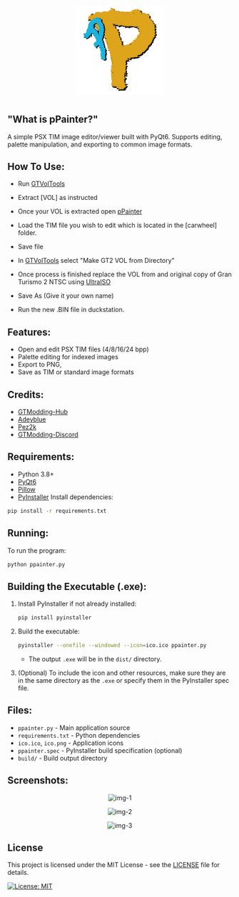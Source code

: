 

<p align="center">
  <img src="ico.png" alt="pPainter Logo" width="200"/>
</p>

#

## "What is pPainter?"

  A simple PSX TIM image editor/viewer built with PyQt6. Supports editing, palette manipulation, and exporting to common image formats.


## How To Use:

- Run [GTVolTools](https://github.com/adeyblue/GTVolTools/releases/tag/v1) 

- Extract [VOL] as instructed

- Once your VOL is extracted open [pPainter](https://github.com/JeevesGB/pPainter-v2/releases/tag/ppaint-v1.0.2)

- Load the TIM file you wish to edit which is located in the [carwheel] folder. 

- Save file 

- In [GTVolTools](https://github.com/adeyblue/GTVolTools/releases/tag/v1) select "Make GT2 VOL from Directory" 

- Once process is finished replace the VOL from and original copy of Gran Turismo 2 NTSC using [UltraISO](https://www.ultraiso.com/download.html)

- Save As (Give it your own name) 

- Run the new .BIN file in duckstation. 


## Features:

- Open and edit PSX TIM files (4/8/16/24 bpp)
- Palette editing for indexed images
- Export to PNG, 
- Save as TIM or standard image formats 

## Credits:

- [GTModding-Hub](https://nenkai.github.io/gt-modding-hub/ps1/gt2/tools/#tools)
- [Adeyblue](https://github.com/adeyblue)
- [Pez2k](https://github.com/pez2k)
- [GTModding-Discord](https://discord.com/invite/YbJjbYEKzB)

## Requirements:

- Python 3.8+
- [PyQt6](https://pypi.org/project/PyQt6/)
- [Pillow](https://pypi.org/project/Pillow/)
- [PyInstaller](https://pypi.org/project/pyinstaller/) 
Install dependencies:

```sh
pip install -r requirements.txt
```

## Running:

To run the program:

```sh
python ppainter.py
```

## Building the Executable (.exe):

1. Install PyInstaller if not already installed:

    ```sh
    pip install pyinstaller
    ```

2. Build the executable:

    ```sh
    pyinstaller --onefile --windowed --icon=ico.ico ppainter.py
    ```

   - The output `.exe` will be in the `dist/` directory.

3. (Optional) To include the icon and other resources, make sure they are in the same directory as the `.exe` or specify them in the PyInstaller spec file.

## Files:

- `ppainter.py` - Main application source
- `requirements.txt` - Python dependencies
- `ico.ico`, `ico.png` - Application icons
- `ppainter.spec` - PyInstaller build specification (optional)
- `build/` - Build output directory

## Screenshots:

<p align="center">
  <img src="docs/img-1.png.png" alt="img-1" width="200"/>
</p>
<p align="center">
  <img src="docs/img-2.png.png" alt="img-2" width="200"/>
</p>
<p align="center">
  <img src="docs/img-3.png.png" alt="img-3" width="200"/>
</p>

## License

This project is licensed under the MIT License - see the [LICENSE](LICENSE) file for details.

[![License: MIT](https://img.shields.io/badge/License-MIT-yellow.svg)](LICENSE)
